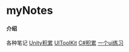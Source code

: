# myNotes

#### 介绍

各种笔记
<a href="/mynotes/#/unity/unity学习时积累">Unity积累</a>
<a href="/mynotes/#/unity/UI/UIToolKit">UIToolKit</a>
<a href="/mynotes/#/unity/Csharp知识点">C#积累</a>
<a href="/mynotes/#/unity/搭建一个目录树">一个ui练习</a>


